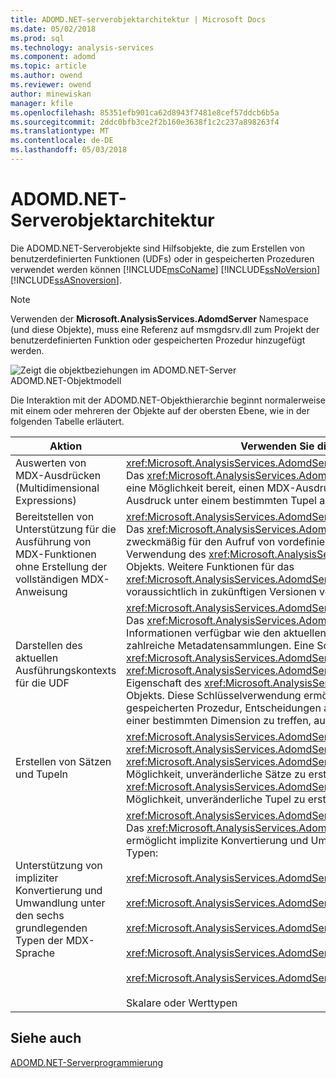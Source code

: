 ```yaml
---
title: ADOMD.NET-serverobjektarchitektur | Microsoft Docs
ms.date: 05/02/2018
ms.prod: sql
ms.technology: analysis-services
ms.component: adomd
ms.topic: article
ms.author: owend
ms.reviewer: owend
author: minewiskan
manager: kfile
ms.openlocfilehash: 85351efb901ca62d8943f7481e8cef57ddcb6b5a
ms.sourcegitcommit: 2ddc0bfb3ce2f2b160e3638f1c2c237a898263f4
ms.translationtype: MT
ms.contentlocale: de-DE
ms.lasthandoff: 05/03/2018
---
```

# <a name="adomdnet-server-object-architecture"></a>ADOMD.NET-Serverobjektarchitektur
  Die ADOMD.NET-Serverobjekte sind Hilfsobjekte, die zum Erstellen von benutzerdefinierten Funktionen (UDFs) oder in gespeicherten Prozeduren verwendet werden können [!INCLUDE[msCoName](../../includes/msconame-md.md)] [!INCLUDE[ssNoVersion](../../includes/ssnoversion-md.md)] [!INCLUDE[ssASnoversion](../../includes/ssasnoversion-md.md)].  
  
> [!NOTE]  
>  Verwenden der **Microsoft.AnalysisServices.AdomdServer** Namespace (und diese Objekte), muss eine Referenz auf msmgdsrv.dll zum Projekt der benutzerdefinierten Funktion oder gespeicherten Prozedur hinzugefügt werden.  
  
 ![Zeigt die objektbeziehungen im ADOMD.NET-Server](../../analysis-services/multidimensional-models-adomd-net-server/media/adomdnetserverobjectmodel.gif "zeigt die objektbeziehungen im ADOMD.NET-Server")  
ADOMD.NET-Objektmodell  
  
 Die Interaktion mit der ADOMD.NET-Objekthierarchie beginnt normalerweise mit einem oder mehreren der Objekte auf der obersten Ebene, wie in der folgenden Tabelle erläutert.  
  
|Aktion|Verwenden Sie dieses Objekt|  
|--------|---------------------|  
|Auswerten von MDX-Ausdrücken (Multidimensional Expressions)|<xref:Microsoft.AnalysisServices.AdomdServer.Expression><br /> Das <xref:Microsoft.AnalysisServices.AdomdServer.Expression>-Objekt stellt eine Möglichkeit bereit, einen MDX-Ausdruck auszuführen und diesen Ausdruck unter einem bestimmten Tupel auszuwerten.|  
|Bereitstellen von Unterstützung für die Ausführung von MDX-Funktionen ohne Erstellung der vollständigen MDX-Anweisung|<xref:Microsoft.AnalysisServices.AdomdServer.MDX><br /> Das <xref:Microsoft.AnalysisServices.AdomdServer.MDX>-Objekt ist zweckmäßig für den Aufruf von vordefinierten MDX-Funktionen ohne die Verwendung des <xref:Microsoft.AnalysisServices.AdomdServer.Expression>-Objekts. Weitere Funktionen für das <xref:Microsoft.AnalysisServices.AdomdServer.MDX>-Objekt werden voraussichtlich in zukünftigen Versionen verfügbar sein.|  
|Darstellen des aktuellen Ausführungskontexts für die UDF|<xref:Microsoft.AnalysisServices.AdomdServer.Context><br /> Das <xref:Microsoft.AnalysisServices.AdomdServer.Context>-Objekt macht Informationen verfügbar wie den aktuellen Cube oder das Miningmodell sowie zahlreiche Metadatensammlungen. Eine Schlüsselverwendung des <xref:Microsoft.AnalysisServices.AdomdServer.Context>-Objekts ist die <xref:Microsoft.AnalysisServices.AdomdServer.Hierarchy.CurrentMember%2A>-Eigenschaft des <xref:Microsoft.AnalysisServices.AdomdServer.Hierarchy>-Objekts. Diese Schlüsselverwendung ermöglicht dem Autor der UDF oder der gespeicherten Prozedur, Entscheidungen auf der Grundlage des Elements einer bestimmten Dimension zu treffen, auf das sich die Abfrage bezieht.|  
|Erstellen von Sätzen und Tupeln|<xref:Microsoft.AnalysisServices.AdomdServer.SetBuilder>, <xref:Microsoft.AnalysisServices.AdomdServer.TupleBuilder><br /> <xref:Microsoft.AnalysisServices.AdomdServer.SetBuilder> bietet eine Möglichkeit, unveränderliche Sätze zu erstellen, und <xref:Microsoft.AnalysisServices.AdomdServer.TupleBuilder> bietet eine Möglichkeit, unveränderliche Tupel zu erstellen.|  
|Unterstützung von impliziter Konvertierung und Umwandlung unter den sechs grundlegenden Typen der MDX-Sprache|<xref:Microsoft.AnalysisServices.AdomdServer.MDXValue><br /> Das <xref:Microsoft.AnalysisServices.AdomdServer.MDXValue>-Objekt ermöglicht implizite Konvertierung und Umwandlung unter den folgenden Typen:<br /><br /> <xref:Microsoft.AnalysisServices.AdomdServer.Hierarchy><br /><br /> <xref:Microsoft.AnalysisServices.AdomdServer.Level><br /><br /> <xref:Microsoft.AnalysisServices.AdomdServer.Member><br /><br /> <xref:Microsoft.AnalysisServices.AdomdServer.Tuple><br /><br /> <xref:Microsoft.AnalysisServices.AdomdServer.Set><br /><br /> Skalare oder Werttypen|  
  
## <a name="see-also"></a>Siehe auch  
 [ADOMD.NET-Serverprogrammierung](../../analysis-services/multidimensional-models-adomd-net-server/adomd-net-server-programming.md)  
  
  

